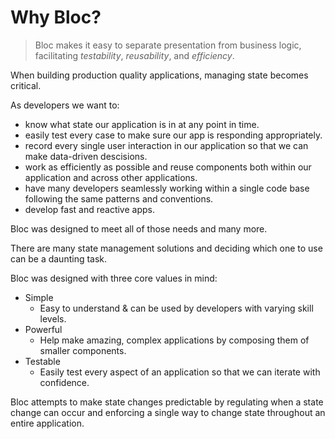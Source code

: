 # Why Bloc?

> Bloc makes it easy to separate presentation from business logic, facilitating _testability_, _reusability_, and _efficiency_.

When building production quality applications, managing state becomes critical.

As developers we want to:

- know what state our application is in at any point in time.
- easily test every case to make sure our app is responding appropriately.
- record every single user interaction in our application so that we can make data-driven descisions.
- work as efficiently as possible and reuse components both within our application and across other applications.
- have many developers seamlessly working within a single code base following the same patterns and conventions.
- develop fast and reactive apps.

Bloc was designed to meet all of those needs and many more.

There are many state management solutions and deciding which one to use can be a daunting task.

Bloc was designed with three core values in mind:

- Simple
  - Easy to understand & can be used by developers with varying skill levels.
- Powerful
  - Help make amazing, complex applications by composing them of smaller components.
- Testable
  - Easily test every aspect of an application so that we can iterate with confidence.

Bloc attempts to make state changes predictable by regulating when a state change can occur and enforcing a single way to change state throughout an entire application.
